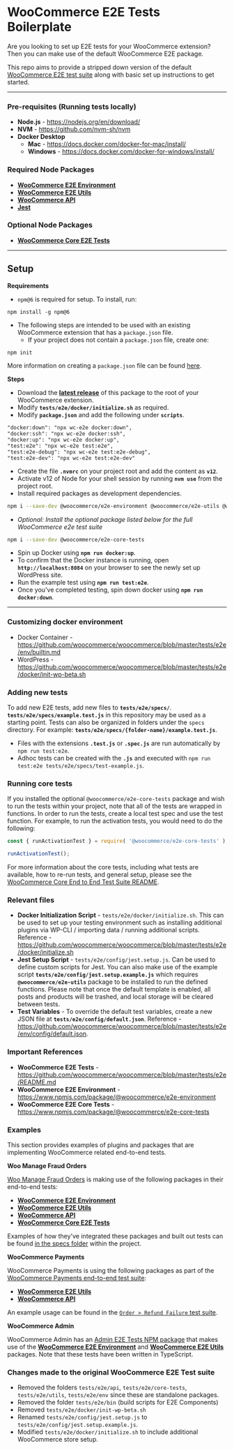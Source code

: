 # WooCommerce E2E Tests Boilerplate

Are you looking to set up E2E tests for your WooCommerce extension? Then you can make use of the default WooCommerce E2E package.

This repo aims to provide a stripped down version of the default [WooCommerce E2E test suite](https://github.com/woocommerce/woocommerce/tree/master/tests/e2e) along with basic set up instructions to get started.

---

### Pre-requisites (Running tests locally)

* **Node.js** - https://nodejs.org/en/download/
* **NVM** - https://github.com/nvm-sh/nvm
* **Docker Desktop**
  * **Mac** - https://docs.docker.com/docker-for-mac/install/
  * **Windows** - https://docs.docker.com/docker-for-windows/install/

### Required Node Packages

* [**WooCommerce E2E Environment**](https://www.npmjs.com/package/@woocommerce/e2e-environment)
* [**WooCommerce E2E Utils**](https://www.npmjs.com/package/@woocommerce/e2e-utils)
* [**WooCommerce API**](https://www.npmjs.com/package/@woocommerce/api)
* [**Jest**](https://www.npmjs.com/package/jest)

### Optional Node Packages

* [**WooCommerce Core E2E Tests**](https://www.npmjs.com/package/@woocommerce/e2e-core-tests)

---

## Setup

**Requirements**

* `npm@6` is required for setup. To install, run:
```
npm install -g npm@6
```

* The following steps are intended to be used with an existing WooCommerce extension that has a `package.json` file.
  * If your project does not contain a `package.json` file, create one:

```
npm init
```
More information on creating a `package.json` file can be found [here](https://docs.npmjs.com/creating-a-package-json-file#creating-a-new-packagejson-file).

**Steps**

* Download the **[latest release](https://github.com/woocommerce/woocommerce-e2e-boilerplate/releases)** of this package to the root of your WooCommerce extension.
* Modify **`tests/e2e/docker/initialize.sh`** as required.
* Modify **`package.json`** and add the following under **`scripts`**.

```
"docker:down": "npx wc-e2e docker:down",
"docker:ssh": "npx wc-e2e docker:ssh",
"docker:up": "npx wc-e2e docker:up",
"test:e2e": "npx wc-e2e test:e2e",
"test:e2e-debug": "npx wc-e2e test:e2e-debug",
"test:e2e-dev": "npx wc-e2e test:e2e-dev"
```

* Create the file **`.nvmrc`** on your project root and add the content as **`v12`**.
* Activate v12 of Node for your shell session by running **`nvm use`** from the project root.
* Install required packages as development dependencies.

```bash
npm i --save-dev @woocommerce/e2e-environment @woocommerce/e2e-utils @woocommerce/api jest
```

* _Optional: Install the optional package listed below for the full WooCommerce e2e test suite_

```bash
npm i --save-dev @woocommerce/e2e-core-tests
```

* Spin up Docker using **`npm run docker:up`**.
* To confirm that the Docker instance is running, open **`http://localhost:8084`** on your browser to see the newly set up WordPress site.
* Run the example test using **`npm run test:e2e`**.
* Once you've completed testing, spin down docker using **`npm run docker:down`**.

---

### Customizing docker environment

- Docker Container - https://github.com/woocommerce/woocommerce/blob/master/tests/e2e/env/builtin.md
- WordPress - https://github.com/woocommerce/woocommerce/blob/master/tests/e2e/docker/init-wp-beta.sh

### Adding new tests

To add new E2E tests, add new files to **`tests/e2e/specs/`**. **`tests/e2e/specs/example.test.js`** in this repository may be used as a starting point. Tests can also be organized in folders under the `specs` directory. For example: **`tests/e2e/specs/{folder-name}/example.test.js`**.

- Files with the extensions **`.test.js`** or **`.spec.js`** are run automatically by `npm run test:e2e`.
- Adhoc tests can be created with the **`.js`** and executed with `npm run test:e2e tests/e2e/specs/test-example.js`.

### Running core tests

If you installed the optional `@woocommerce/e2e-core-tests` package and wish to run the tests within your project, note that all of the tests are wrapped in functions. In order to run the tests, create a local test spec and use the test function. For example, to run the activation tests, you would need to do the following:

```javascript
const { runActivationTest } = require( '@woocommerce/e2e-core-tests' );

runActivationTest();
```

For more information about the core tests, including what tests are available, how to re-run tests, and general setup, please see the [WooCommerce Core End to End Test Suite README](https://github.com/woocommerce/woocommerce/blob/trunk/tests/e2e/core-tests/README.md).

### Relevant files

* **Docker Initialization Script** - `tests/e2e/docker/initialize.sh`. This can be used to set up your testing environment such as installing additional plugins via WP-CLI / importing data / running additional scripts. Reference - https://github.com/woocommerce/woocommerce/blob/master/tests/e2e/docker/initialize.sh
* **Jest Setup Script** - `tests/e2e/config/jest.setup.js`. Can be used to define custom scripts for Jest. You can also make use of the example script **`tests/e2e/config/jest.setup.example.js`** which requires **`@woocommerce/e2e-utils`** package to be installed to run the defined functions. Please note that once the default template is enabled, all posts and products will be trashed, and local storage will be cleared between tests.
* **Test Variables** - To override the default test variables, create a new JSON file at **`tests/e2e/config/default.json`**. Reference - https://github.com/woocommerce/woocommerce/blob/master/tests/e2e/env/config/default.json.

### Important References

* **WooCommerce E2E Tests** - https://github.com/woocommerce/woocommerce/blob/master/tests/e2e/README.md
* **WooCommerce E2E Environment** - https://www.npmjs.com/package/@woocommerce/e2e-environment
* **WooCommerce E2E Core Tests** - https://www.npmjs.com/package/@woocommerce/e2e-core-tests

### Examples

This section provides examples of plugins and packages that are implementing WooCommerce related end-to-end tests.

**Woo Manage Fraud Orders**

[Woo Manage Fraud Orders](https://github.com/prasidhda/woo-manage-fraud-orders) is making use of the following packages in their end-to-end tests:

* [**WooCommerce E2E Environment**](https://www.npmjs.com/package/@woocommerce/e2e-environment)
* [**WooCommerce E2E Utils**](https://www.npmjs.com/package/@woocommerce/e2e-utils)
* [**WooCommerce API**](https://www.npmjs.com/package/@woocommerce/api)
* [**WooCommerce Core E2E Tests**](https://www.npmjs.com/package/@woocommerce/e2e-core-tests)

Examples of how they've integrated these packages and built out tests can be found [in the specs folder](https://github.com/prasidhda/woo-manage-fraud-orders/tree/master/tests/e2e/specs) within the project.

**WooCommerce Payments**

WooCommerce Payments is using the following packages as part of the [WooCommerce Payments end-to-end test suite](https://github.com/Automattic/woocommerce-payments/tree/develop/tests/e2e):

* [**WooCommerce E2E Utils**](https://www.npmjs.com/package/@woocommerce/e2e-utils)
* [**WooCommerce API**](https://www.npmjs.com/package/@woocommerce/api)

An example usage can be found in the [`Order > Refund Failure` test suite](https://github.com/Automattic/woocommerce-payments/blob/develop/tests/e2e/specs/merchant/merchant-orders-refund-failures.spec.js).

**WooCommerce Admin**

WooCommerce Admin has an [Admin E2E Tests NPM package](https://www.npmjs.com/package/@woocommerce/admin-e2e-tests) that makes use of the [**WooCommerce E2E Environment**](https://www.npmjs.com/package/@woocommerce/e2e-environment) and [**WooCommerce E2E Utils**](https://www.npmjs.com/package/@woocommerce/e2e-utils) packages. Note that these tests have been written in TypeScript.

### Changes made to the original WooCommerce E2E Test suite

* Removed the folders `tests/e2e/api`, `tests/e2e/core-tests`, `tests/e2e/utils`, `tests/e2e/env` since these are standalone packages.
* Removed the folder `tests/e2e/bin` (build scripts for E2E Components)
* Removed `tests/e2e/docker/init-wp-beta.sh`
* Renamed `tests/e2e/config/jest.setup.js` to `tests/e2e/config/jest.setup.example.js`.
* Modified `tests/e2e/docker/initialize.sh` to include additional WooCommerce store setup.
